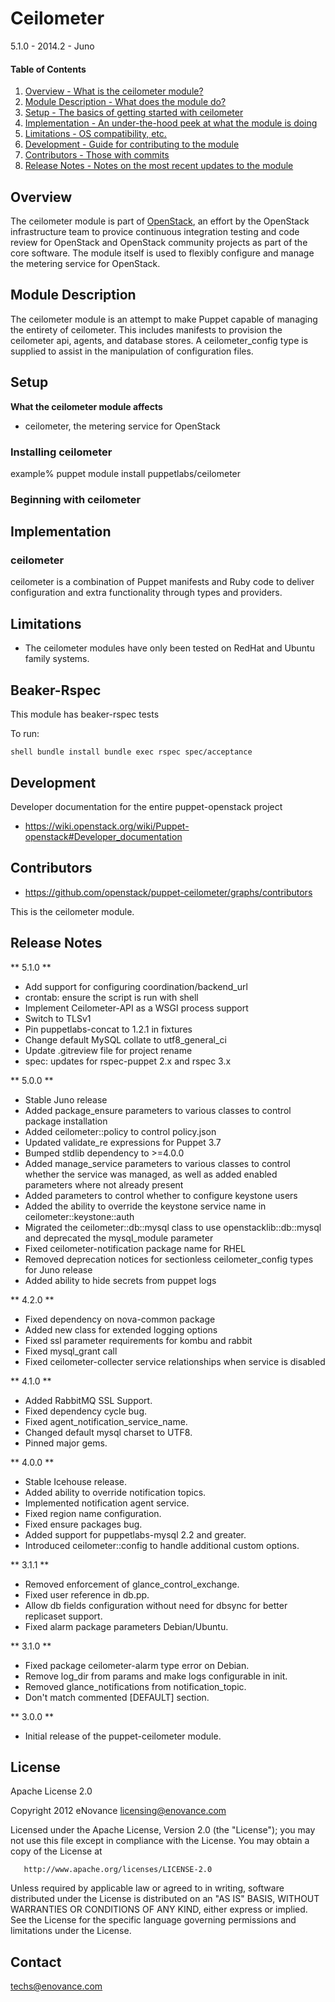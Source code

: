 Ceilometer
==========

5.1.0 - 2014.2 - Juno

#### Table of Contents

1. [Overview - What is the ceilometer module?](#overview)
2. [Module Description - What does the module do?](#module-description)
3. [Setup - The basics of getting started with ceilometer](#setup)
4. [Implementation - An under-the-hood peek at what the module is doing](#implementation)
5. [Limitations - OS compatibility, etc.](#limitations)
6. [Development - Guide for contributing to the module](#development)
7. [Contributors - Those with commits](#contributors)
8. [Release Notes - Notes on the most recent updates to the module](#release-notes)

Overview
--------

The ceilometer module is part of [OpenStack](https://github.com/openstack), an effort by the
OpenStack infrastructure team to provice continuous integration testing and code review for
OpenStack and OpenStack community projects as part of the core software. The module itself
is used to flexibly configure and manage the metering service for OpenStack.

Module Description
------------------

The ceilometer module is an attempt to make Puppet capable of managing the entirety of ceilometer.
This includes manifests to provision the ceilometer api, agents, and database stores. A
ceilometer_config type is supplied to assist in the manipulation of configuration files.

Setup
-----

**What the ceilometer module affects**

* ceilometer, the metering service for OpenStack

### Installing ceilometer

  example% puppet module install puppetlabs/ceilometer

### Beginning with ceilometer

Implementation
--------------

### ceilometer

ceilometer is a combination of Puppet manifests and Ruby code to deliver configuration and
extra functionality through types and providers.

Limitations
-----------

* The ceilometer modules have only been tested on RedHat and Ubuntu family systems.

Beaker-Rspec
------------

This module has beaker-rspec tests

To run:

``shell
bundle install
bundle exec rspec spec/acceptance
``

Development
-----------

Developer documentation for the entire puppet-openstack project

* https://wiki.openstack.org/wiki/Puppet-openstack#Developer_documentation

Contributors
------------

* https://github.com/openstack/puppet-ceilometer/graphs/contributors

This is the ceilometer module.

Release Notes
-------------

** 5.1.0 **
* Add support for configuring coordination/backend_url
* crontab: ensure the script is run with shell
* Implement Ceilometer-API as a WSGI process support
* Switch to TLSv1
* Pin puppetlabs-concat to 1.2.1 in fixtures
* Change default MySQL collate to utf8_general_ci
* Update .gitreview file for project rename
* spec: updates for rspec-puppet 2.x and rspec 3.x

** 5.0.0 **
* Stable Juno release
* Added package_ensure parameters to various classes to control package installation
* Added ceilometer::policy to control policy.json
* Updated validate_re expressions for Puppet 3.7
* Bumped stdlib dependency to >=4.0.0
* Added manage_service parameters to various classes to control whether the service was managed, as well as added enabled parameters where not already present
* Added parameters to control whether to configure keystone users
* Added the ability to override the keystone service name in ceilometer::keystone::auth
* Migrated the ceilometer::db::mysql class to use openstacklib::db::mysql and deprecated the mysql_module parameter
* Fixed ceilometer-notification package name for RHEL
* Removed deprecation notices for sectionless ceilometer_config types for Juno release
* Added ability to hide secrets from puppet logs

** 4.2.0 **

* Fixed dependency on nova-common package
* Added new class for extended logging options
* Fixed ssl parameter requirements for kombu and rabbit
* Fixed mysql_grant call
* Fixed ceilometer-collecter service relationships when service is disabled


** 4.1.0 **

* Added RabbitMQ SSL Support.
* Fixed dependency cycle bug.
* Fixed agent_notification_service_name.
* Changed default mysql charset to UTF8.
* Pinned major gems.

** 4.0.0 **

* Stable Icehouse release.
* Added ability to override notification topics.
* Implemented notification agent service.
* Fixed region name configuration.
* Fixed ensure packages bug.
* Added support for puppetlabs-mysql 2.2 and greater.
* Introduced ceilometer::config to handle additional custom options.

** 3.1.1 **

* Removed enforcement of glance_control_exchange.
* Fixed user reference in db.pp.
* Allow db fields configuration without need for dbsync for better replicaset support.
* Fixed alarm package parameters Debian/Ubuntu.


** 3.1.0 **

* Fixed package ceilometer-alarm type error on Debian.
* Remove log_dir from params and make logs configurable in init.
* Removed glance_notifications from notification_topic.
* Don't match commented [DEFAULT] section.

** 3.0.0 **

* Initial release of the puppet-ceilometer module.


License
--------

Apache License 2.0

   Copyright 2012 eNovance <licensing@enovance.com>

   Licensed under the Apache License, Version 2.0 (the "License");
   you may not use this file except in compliance with the License.
   You may obtain a copy of the License at

       http://www.apache.org/licenses/LICENSE-2.0

   Unless required by applicable law or agreed to in writing, software
   distributed under the License is distributed on an "AS IS" BASIS,
   WITHOUT WARRANTIES OR CONDITIONS OF ANY KIND, either express or implied.
   See the License for the specific language governing permissions and
   limitations under the License.

Contact
-------

techs@enovance.com
